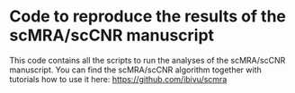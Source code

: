 # Code to reproduce the results of the scMRA/scCNR manuscript

This code contains all the scripts to run the analyses of the scMRA/scCNR manuscript. You can find the scMRA/scCNR algorithm together with tutorials how to use it here:
https://github.com/ibivu/scmra
